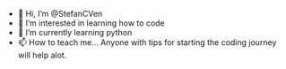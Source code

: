 - 👋 Hi, I’m @StefanCVen
- 👀 I’m interested in learning how to code
- 🌱 I’m currently learning python
- 📫 How to teach me... Anyone with tips for starting the coding journey will help alot.

<!---
StefanCVen/StefanCVen is a ✨ special ✨ repository because its `README.md` (this file) appears on your GitHub profile.
You can click the Preview link to take a look at your changes.
--->
